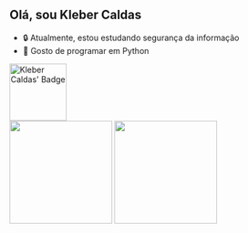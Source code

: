 ## Olá, sou Kleber Caldas

* 🔒 Atualmente, estou estudando segurança da informação
* 🐍 Gosto de programar em Python
 <img height="100em" src="https://tryhackme-badges.s3.amazonaws.com/mergesort.png" alt="Kleber Caldas' Badge" />

<div>
  <img height="180em" src="https://github-readme-stats.vercel.app/api?username=KleberCaldas&show_icons=true&theme=default&include_all_commits=true&count_private=true"/>
  <img height="180em" src="https://github-readme-stats.vercel.app/api/top-langs/?username=KleberCaldas&layout=compact&langs_count=16&theme=default">
</div>
